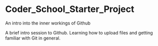 # Coder_School_Starter_Project
An intro into the inner workings of Github


A brief intro session to Github. Learning how to upload files and getting familiar with Git in general.
